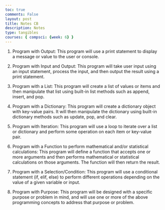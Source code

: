 ```yaml
---
toc: true
comments: False
layout: post
title: Notes CB
description: Notes
type: tangibles
courses: { compsci: {week: 6} }
---
```

1. Program with Output: This program will use a print statement to display a message or value to the user or console.

2. Program with Input and Output: This program will take user input using an input statement, process the input, and then output the result using a print statement.

3. Program with a List: This program will create a list of values or items and then manipulate that list using built-in list methods such as append, insert, and pop.

4. Program with a Dictionary: This program will create a dictionary object with key-value pairs. It will then manipulate the dictionary using built-in dictionary methods such as update, pop, and clear.

5. Program with Iteration: This program will use a loop to iterate over a list or dictionary and perform some operation on each item or key-value pair.

6. Program with a Function to perform mathematical and/or statistical calculations: This program will define a function that accepts one or more arguments and then performs mathematical or statistical calculations on those arguments. The function will then return the result.

7. Program with a Selection/Condition: This program will use a conditional statement (if, elif, else) to perform different operations depending on the value of a given variable or input.

8. Program with Purpose: This program will be designed with a specific purpose or problem in mind, and will use one or more of the above programming concepts to address that purpose or problem.